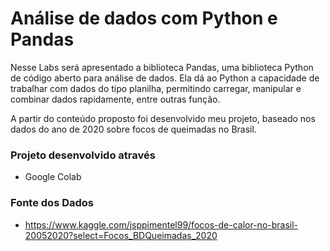 # Análise de dados com Python e Pandas

Nesse Labs será apresentado a biblioteca Pandas, uma biblioteca Python de código aberto para análise de dados.
Ela dá ao Python a capacidade de trabalhar com dados do tipo planilha, permitindo carregar, manipular e combinar dados 
rapidamente, entre outras função.

A partir do conteúdo proposto foi desenvolvido meu projeto, baseado nos dados do ano de 2020 sobre focos de queimadas no Brasil.

### Projeto desenvolvido através
- Google Colab

### Fonte dos Dados
- https://www.kaggle.com/jsppimentel99/focos-de-calor-no-brasil-20052020?select=Focos_BDQueimadas_2020




